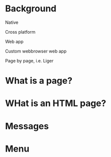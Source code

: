 # Background

Native

Cross platform

Web app

Custom webbrowser web app

Page by page, i.e. Liger

# What is a page?

# WHat is an HTML page?

# Messages

# Menu

